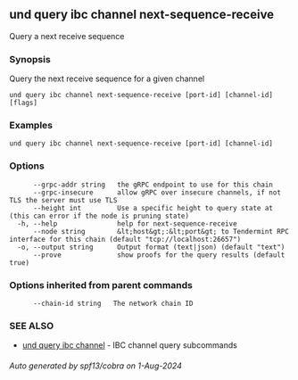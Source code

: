 ## und query ibc channel next-sequence-receive

Query a next receive sequence

### Synopsis

Query the next receive sequence for a given channel

```
und query ibc channel next-sequence-receive [port-id] [channel-id] [flags]
```

### Examples

```
und query ibc channel next-sequence-receive [port-id] [channel-id]
```

### Options

```
      --grpc-addr string   the gRPC endpoint to use for this chain
      --grpc-insecure      allow gRPC over insecure channels, if not TLS the server must use TLS
      --height int         Use a specific height to query state at (this can error if the node is pruning state)
  -h, --help               help for next-sequence-receive
      --node string        &lt;host&gt;:&lt;port&gt; to Tendermint RPC interface for this chain (default "tcp://localhost:26657")
  -o, --output string      Output format (text|json) (default "text")
      --prove              show proofs for the query results (default true)
```

### Options inherited from parent commands

```
      --chain-id string   The network chain ID
```

### SEE ALSO

* [und query ibc channel](und_query_ibc_channel.md)	 - IBC channel query subcommands

###### Auto generated by spf13/cobra on 1-Aug-2024
